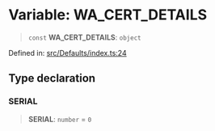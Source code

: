 # Variable: WA\_CERT\_DETAILS

> `const` **WA\_CERT\_DETAILS**: `object`

Defined in: [src/Defaults/index.ts:24](https://github.com/Fokusdotid/bail/blob/cf6cc85134e12081bc635cea02cc0eee74033a81/src/Defaults/index.ts#L24)

## Type declaration

### SERIAL

> **SERIAL**: `number` = `0`
